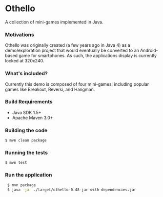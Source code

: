 # Othello

A collection of mini-games implemented in Java.

### Motivations

Othello was originally created (a few years ago in Java 4) as a demo/exploration project that would
eventually be converted to an Android-based game for smartphones. As such, the applications display
is currently locked at 320x240.

### What's included?

Currently this demo is composed of four mini-games; including popular games like Breakout, Reversi, and Hangman.

### Build Requirements

* Java SDK 1.5+
* Apache Maven 3.0+

### Building the code

    $ mvn clean package

### Running the tests

    $ mvn test   

### Run the application

```bash
 $ mvn package
 $ java -jar ./target/othello-0.48-jar-with-dependencies.jar
```
